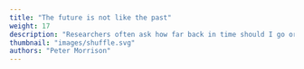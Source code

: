 ```yaml
---
title: "The future is not like the past"
weight: 17
description: "Researchers often ask how far back in time should I go or how far forward should I forecast? Do I only care about annual changes, or do I want to know about changes within years? This example discusses how the future is not like the past."
thumbnail: "images/shuffle.svg"
authors: "Peter Morrison"
---
```

